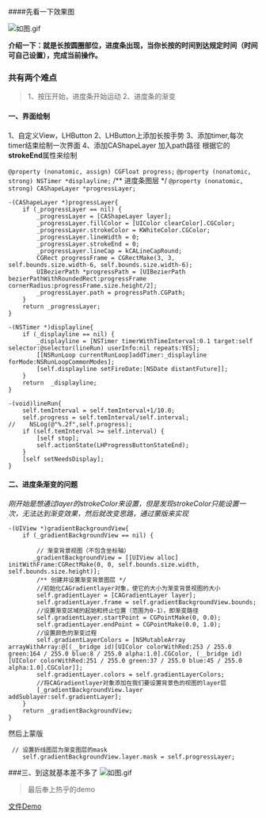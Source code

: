 ####先看一下效果图



![如图.gif](https://upload-images.jianshu.io/upload_images/3404974-c78005e903d379fb.gif?imageMogr2/auto-orient/strip%7CimageView2/2/w/240)

**介绍一下：就是长按圆圈部位，进度条出现，当你长按的时间到达规定时间（时间可自己设置），完成当前操作。**
### 共有两个难点
>1、按压开始，进度条开始运动
>2、进度条的渐变

#### 一、界面绘制
1、自定义View，LHButton
2、LHButton上添加长按手势
3、添加timer,每次timer结束绘制一次界面
4、添加CAShapeLayer 加入path路径 根据它的**strokeEnd**属性来绘制

`@property (nonatomic, assign) CGFloat progress;`
`@property (nonatomic, strong) NSTimer *displayline;`
/** 进度条图层 */
`@property (nonatomic, strong) CAShapeLayer *progressLayer;`
```
-(CAShapeLayer *)progressLayer{
    if (_progressLayer == nil) {
        _progressLayer = [CAShapeLayer layer];
        _progressLayer.fillColor = [UIColor clearColor].CGColor;
        _progressLayer.strokeColor = KWhiteColor.CGColor;
        _progressLayer.lineWidth = 0;
        _progressLayer.strokeEnd = 0;
        _progressLayer.lineCap = kCALineCapRound;
        CGRect progressFrame = CGRectMake(3, 3, self.bounds.size.width-6, self.bounds.size.width-6);
        UIBezierPath *progressPath = [UIBezierPath bezierPathWithRoundedRect:progressFrame cornerRadius:progressFrame.size.height/2];
        _progressLayer.path = progressPath.CGPath;
    }
    return _progressLayer;
}
```

```
-(NSTimer *)displayline{
    if (_displayline == nil) {
        _displayline = [NSTimer timerWithTimeInterval:0.1 target:self selector:@selector(lineRun) userInfo:nil repeats:YES];
        [[NSRunLoop currentRunLoop]addTimer:_displayline forMode:NSRunLoopCommonModes];
        [self.displayline setFireDate:[NSDate distantFuture]];
    }
    return  _displayline;
}
```
```
-(void)lineRun{
    self.temInterval = self.temInterval+1/10.0;
    self.progress = self.temInterval/self.interval;
//    NSLog(@"%.2f",self.progress);
    if (self.temInterval >= self.interval) {
        [self stop];
        self.actionState(LHProgressButtonStateEnd);
    }
    [self setNeedsDisplay];
}
```
#### 二、进度条渐变的问题
*刚开始是想通过layer的strokeColor来设置，但是发现strokeColor只能设置一次，无法达到渐变效果，然后就改变思路，通过蒙版来实现*
```
-(UIView *)gradientBackgroundView{
    if (_gradientBackgroundView == nil) {
        
        // 渐变背景视图（不包含坐标轴）
       _gradientBackgroundView = [[UIView alloc] initWithFrame:CGRectMake(0, 0, self.bounds.size.width, self.bounds.size.height)];
        /** 创建并设置渐变背景图层 */
        //初始化CAGradientlayer对象，使它的大小为渐变背景视图的大小
        self.gradientLayer = [CAGradientLayer layer];
        self.gradientLayer.frame = self.gradientBackgroundView.bounds;
        //设置渐变区域的起始和终止位置（范围为0-1），即渐变路径
        self.gradientLayer.startPoint = CGPointMake(0, 0.0);
        self.gradientLayer.endPoint = CGPointMake(0.0, 1.0);
        //设置颜色的渐变过程
        self.gradientLayerColors = [NSMutableArray arrayWithArray:@[(__bridge id)[UIColor colorWithRed:253 / 255.0 green:164 / 255.0 blue:8 / 255.0 alpha:1.0].CGColor, (__bridge id)[UIColor colorWithRed:251 / 255.0 green:37 / 255.0 blue:45 / 255.0 alpha:1.0].CGColor]];
        self.gradientLayer.colors = self.gradientLayerColors;
        //将CAGradientlayer对象添加在我们要设置背景色的视图的layer层
        [_gradientBackgroundView.layer addSublayer:self.gradientLayer];
    }
    return _gradientBackgroundView;
}
```
然后上蒙版
```
 // 设置折线图层为渐变图层的mask
    self.gradientBackgroundView.layer.mask = self.progressLayer;
```
###三、到这就基本差不多了
![如图.gif](https://upload-images.jianshu.io/upload_images/4881197-1edd5b2c5b0da811.gif?imageMogr2/auto-orient/strip%7CimageView2/2/w/300)
>最后奉上热乎的demo

[文件Demo]()

